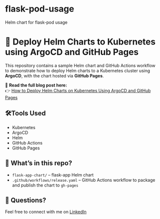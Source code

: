 # flask-pod-usage
Helm chart for flask-pod usage

# 🚀 Deploy Helm Charts to Kubernetes using ArgoCD and GitHub Pages

This repository contains a sample Helm chart and GitHub Actions workflow to demonstrate how to deploy Helm charts to a Kubernetes cluster using **ArgoCD**, with the chart hosted via **GitHub Pages**.

📘 **Read the full blog post here:**  
👉 [How to Deploy Helm Charts on Kubernetes Using ArgoCD and GitHub Pages]([(https://dhruv4503.hashnode.dev/github-pages-as-a-helm-chart-repo-deployment-with-argocd)])  

## 🛠️Tools Used

- Kubernetes
- ArgoCD
- Helm
- GitHub Actions
- GitHub Pages

## 📂 What’s in this repo?

- `flask-app-chart/` – flask-app Helm chart
- `.github/workflows/release.yaml` – GitHub Actions workflow to package and publish the chart to `gh-pages`

## 💬 Questions?

Feel free to connect with me on [LinkedIn](https://www.linkedin.com/in/dhruv4503)  

